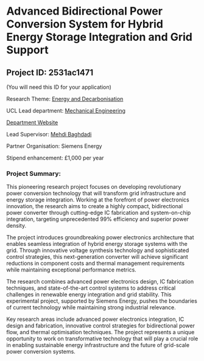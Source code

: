 # Advanced Bidirectional Power Conversion System for Hybrid Energy Storage Integration and Grid Support

## Project ID: **2531ac1471**
(You will need this ID for your application)

Research Theme: [Energy and Decarbonisation](../themes/energy-and-decarbonisation.md)

UCL Lead department: [Mechanical Engineering](../departments/mechanical-engineering.md)

[Department Website](https://www.ucl.ac.uk/mechanical-engineering)

Lead Supervisor: [Mehdi Baghdadi](https://profiles.ucl.ac.uk/65762)

Partner Organisation: Siemens Energy

Stipend enhancement: £1,000 per year

### Project Summary:

This pioneering research project focuses on developing revolutionary power conversion technology that will transform grid infrastructure and energy storage integration. Working at the forefront of power electronics innovation, the research aims to create a highly compact, bidirectional power converter through cutting-edge IC fabrication and system-on-chip integration, targeting unprecedented 99% efficiency and superior power density.

The project introduces groundbreaking power electronics architecture that enables seamless integration of hybrid energy storage systems with the grid. Through innovative voltage synthesis technology and sophisticated control strategies, this next-generation converter will achieve significant reductions in component costs and thermal management requirements while maintaining exceptional performance metrics.

The research combines advanced power electronics design, IC fabrication techniques, and state-of-the-art control systems to address critical challenges in renewable energy integration and grid stability. This experimental project, supported by Siemens Energy, pushes the boundaries of current technology while maintaining strong industrial relevance.

Key research areas include advanced power electronics integration, IC design and fabrication, innovative control strategies for bidirectional power flow, and thermal optimisation techniques. The project represents a unique opportunity to work on transformative technology that will play a crucial role in enabling sustainable energy infrastructure and the future of grid-scale power conversion systems.
